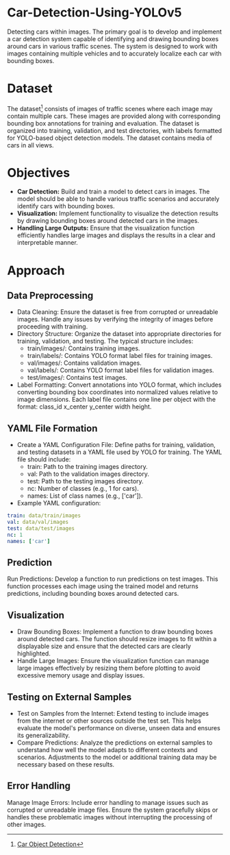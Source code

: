# Car-Detection-Using-YOLOv5
Detecting cars within images. The primary goal is to develop and implement a car detection system capable of identifying and drawing bounding boxes around cars in various traffic scenes. The system is designed to work with images containing multiple vehicles and to accurately localize each car with bounding boxes.

# Dataset
The dataset[^1] consists of images of traffic scenes where each image may contain multiple cars. These images are provided along with corresponding bounding box annotations for training and evaluation. The dataset is organized into training, validation, and test directories, with labels formatted for YOLO-based object detection models. The dataset contains media of cars in all views.

[^1]: [Car Object Detection](https://www.kaggle.com/datasets/sshikamaru/car-object-detection)

# Objectives
- **Car Detection:** Build and train a model to detect cars in images. The model should be able to handle various traffic scenarios and accurately identify cars with bounding boxes.
- **Visualization:** Implement functionality to visualize the detection results by drawing bounding boxes around detected cars in the images.
- **Handling Large Outputs:** Ensure that the visualization function efficiently handles large images and displays the results in a clear and interpretable manner.

# Approach
## Data Preprocessing
- Data Cleaning: Ensure the dataset is free from corrupted or unreadable images. Handle any issues by verifying the integrity of images before proceeding with training.
- Directory Structure: Organize the dataset into appropriate directories for training, validation, and testing. The typical structure includes:
  - train/images/: Contains training images.
  - train/labels/: Contains YOLO format label files for training images.
  - val/images/: Contains validation images.
  - val/labels/: Contains YOLO format label files for validation images.
  - test/images/: Contains test images.
- Label Formatting: Convert annotations into YOLO format, which includes converting bounding box coordinates into normalized values relative to image dimensions. Each label file contains one line per object with the format: class_id x_center y_center width height. 

## YAML File Formation
- Create a YAML Configuration File: Define paths for training, validation, and testing datasets in a YAML file used by YOLO for training. The YAML file should include:
  - train: Path to the training images directory.
  - val: Path to the validation images directory.
  - test: Path to the testing images directory.
  - nc: Number of classes (e.g., 1 for cars).
  - names: List of class names (e.g., ['car']).
- Example YAML configuration:
```yaml
train: data/train/images
val: data/val/images
test: data/test/images
nc: 1
names: ['car']
```

## Prediction
Run Predictions: Develop a function to run predictions on test images. This function processes each image using the trained model and returns predictions, including bounding boxes around detected cars.

## Visualization
- Draw Bounding Boxes: Implement a function to draw bounding boxes around detected cars. The function should resize images to fit within a displayable size and ensure that the detected cars are clearly highlighted.
- Handle Large Images: Ensure the visualization function can manage large images effectively by resizing them before plotting to avoid excessive memory usage and display issues.

## Testing on External Samples
- Test on Samples from the Internet: Extend testing to include images from the internet or other sources outside the test set. This helps evaluate the model's performance on diverse, unseen data and ensures its generalizability.
- Compare Predictions: Analyze the predictions on external samples to understand how well the model adapts to different contexts and scenarios. Adjustments to the model or additional training data may be necessary based on these results.

## Error Handling
Manage Image Errors: Include error handling to manage issues such as corrupted or unreadable image files. Ensure the system gracefully skips or handles these problematic images without interrupting the processing of other images.
